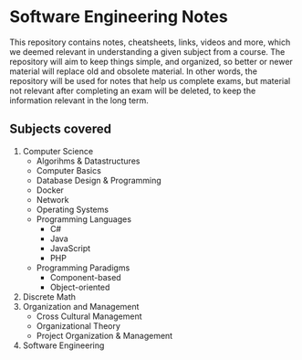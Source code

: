 # Software Engineering Notes

This repository contains notes, cheatsheets, links, videos and more, which we deemed relevant in understanding a given subject from a course. The repository will aim to keep things simple, and organized, so better or newer material will replace old and obsolete material. In other words, the repository will be used for notes that help us complete exams, but material not relevant after completing an exam will be deleted, to keep the information relevant in the long term.

## Subjects covered

1. Computer Science
    - Algorihms & Datastructures
    - Computer Basics
    - Database Design & Programming
    - Docker
    - Network
    - Operating Systems
    - Programming Languages
      - C#
      - Java
      - JavaScript
      - PHP
    - Programming Paradigms
      - Component-based
      - Object-oriented
2. Discrete Math
3. Organization and Management
    - Cross Cultural Management
    - Organizational Theory
    - Project Organization & Management
4. Software Engineering
